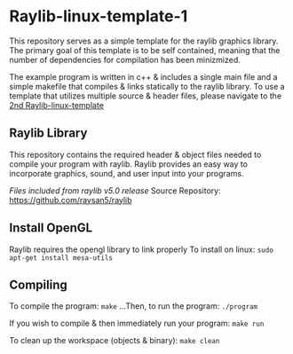 # Raylib-linux-template-1

This repository serves as a simple template for the raylib graphics library.
The primary goal of this template is to be self contained, meaning that the
number of dependencies for compilation has been minizmized.

The example program is written in c++ & includes a single main file and a simple makefile that
compiles & links statically to the raylib library.
To use a template that utilizes multiple source & header files, please navigate to the 
[2nd Raylib-linux-template](https://github.com/DevHawksUTM/Raylib-linux-template-2)

## Raylib Library

This repository contains the required header & object files needed
to compile your program with raylib. Raylib provides an easy way to 
incorporate graphics, sound, and user input into your programs.

*Files included from raylib v5.0 release*
Source Repository: https://github.com/raysan5/raylib

## Install OpenGL

Raylib requires the opengl library to link properly
To install on linux: `sudo apt-get install mesa-utils`

## Compiling

To compile the program: `make`
...Then, to run the program: `./program`

If you wish to compile & then immediately run your program: `make run`

To clean up the workspace (objects & binary): `make clean`